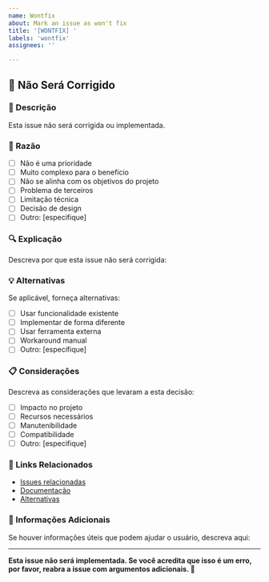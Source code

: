 ```yaml
---
name: Wontfix
about: Mark an issue as won't fix
title: '[WONTFIX] '
labels: 'wontfix'
assignees: ''

---
```


## 🚫 Não Será Corrigido

### 📝 Descrição

Esta issue não será corrigida ou implementada.

### 🎯 Razão

- [ ] Não é uma prioridade
- [ ] Muito complexo para o benefício
- [ ] Não se alinha com os objetivos do projeto
- [ ] Problema de terceiros
- [ ] Limitação técnica
- [ ] Decisão de design
- [ ] Outro: [especifique]

### 🔍 Explicação

Descreva por que esta issue não será corrigida:

### 💡 Alternativas

Se aplicável, forneça alternativas:

- [ ] Usar funcionalidade existente
- [ ] Implementar de forma diferente
- [ ] Usar ferramenta externa
- [ ] Workaround manual
- [ ] Outro: [especifique]

### 📋 Considerações

Descreva as considerações que levaram a esta decisão:

- [ ] Impacto no projeto
- [ ] Recursos necessários
- [ ] Manutenibilidade
- [ ] Compatibilidade
- [ ] Outro: [especifique]

### 🔗 Links Relacionados

- [Issues relacionadas](#)
- [Documentação](#)
- [Alternativas](#)

### 📝 Informações Adicionais

Se houver informações úteis que podem ajudar o usuário, descreva aqui:

---

**Esta issue não será implementada. Se você acredita que isso é um erro, por favor, reabra a issue com argumentos adicionais. 🚫**
